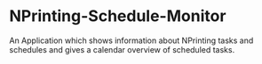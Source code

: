 # NPrinting-Schedule-Monitor
An Application which shows information about NPrinting tasks and schedules and gives a calendar overview of scheduled tasks.
